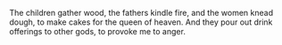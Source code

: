 The children gather wood, the fathers kindle fire, and the women knead dough, to make cakes for the queen of heaven. And they pour out drink offerings to other gods, to provoke me to anger.
